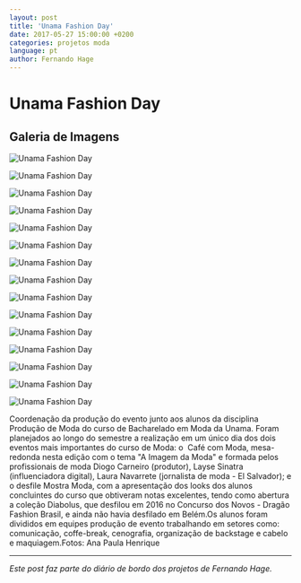 ```yaml
---
layout: post
title: 'Unama Fashion Day'
date: 2017-05-27 15:00:00 +0200
categories: projetos moda
language: pt
author: Fernando Hage
---
```


# Unama Fashion Day

## Galeria de Imagens

![Unama Fashion Day](/assets/images/unama-fashion-day-01.jpg)

![Unama Fashion Day](/assets/images/unama-fashion-day-02.jpg)

![Unama Fashion Day](/assets/images/unama-fashion-day-03.jpg)

![Unama Fashion Day](/assets/images/unama-fashion-day-04.jpg)

![Unama Fashion Day](/assets/images/unama-fashion-day-05.jpg)

![Unama Fashion Day](/assets/images/unama-fashion-day-06.jpg)

![Unama Fashion Day](/assets/images/unama-fashion-day-07.jpg)

![Unama Fashion Day](/assets/images/unama-fashion-day-08.jpg)

![Unama Fashion Day](/assets/images/unama-fashion-day-09.jpg)

![Unama Fashion Day](/assets/images/unama-fashion-day-10.jpg)

![Unama Fashion Day](/assets/images/unama-fashion-day-11.jpg)

![Unama Fashion Day](/assets/images/unama-fashion-day-12.jpg)

![Unama Fashion Day](/assets/images/unama-fashion-day-13.jpg)

![Unama Fashion Day](/assets/images/unama-fashion-day-14.jpg)

![Unama Fashion Day](/assets/images/unama-fashion-day-15.jpg)

Coordenação da produção do evento junto aos alunos da disciplina Produção de Moda do curso de Bacharelado em Moda da Unama. Foram planejados ao longo do semestre a realização em um único dia dos dois eventos mais importantes do curso de Moda: o  Café com Moda, mesa-redonda nesta edição com o tema "A Imagem da Moda" e formada pelos profissionais de moda Diogo Carneiro (produtor), Layse Sinatra (influenciadora digital), Laura Navarrete (jornalista de moda - El Salvador); e o desfile Mostra Moda, com a apresentação dos looks dos alunos concluintes do curso que obtiveram notas excelentes, tendo como abertura a coleção Diabolus, que desfilou em 2016 no Concurso dos Novos - Dragão Fashion Brasil, e ainda não havia desfilado em Belém.Os alunos foram divididos em equipes produção de evento trabalhando em setores como: comunicação, coffe-break, cenografia, organização de backstage e cabelo e maquiagem.Fotos: Ana Paula Henrique

---

*Este post faz parte do diário de bordo dos projetos de Fernando Hage.*